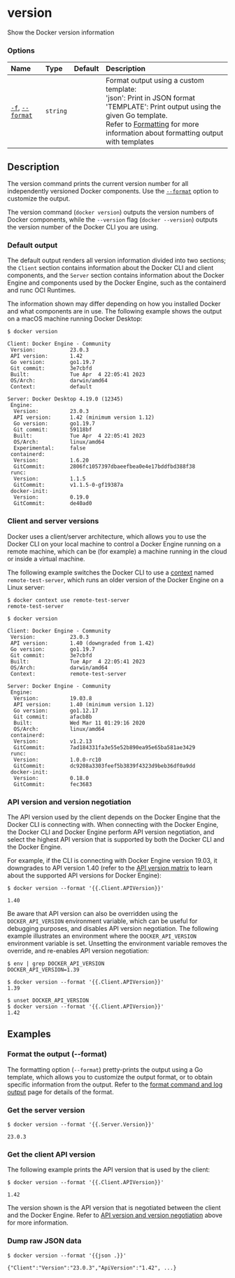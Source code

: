 # version

<!---MARKER_GEN_START-->
Show the Docker version information

### Options

| Name                                   | Type     | Default | Description                                                                                                                                                                                                                                                        |
|:---------------------------------------|:---------|:--------|:-------------------------------------------------------------------------------------------------------------------------------------------------------------------------------------------------------------------------------------------------------------------|
| [`-f`](#format), [`--format`](#format) | `string` |         | Format output using a custom template:<br>'json':             Print in JSON format<br>'TEMPLATE':         Print output using the given Go template.<br>Refer to [Formatting](https://docs.docker.com/go/formatting/) for more information about formatting output with templates |


<!---MARKER_GEN_END-->

## Description

The version command prints the current version number for all independently
versioned Docker components. Use the [`--format`](#format) option to customize
the output.

The version command (`docker version`) outputs the version numbers of Docker
components, while the `--version` flag (`docker --version`) outputs the version
number of the Docker CLI you are using.

### Default output

The default output renders all version information divided into two sections;
the `Client` section contains information about the Docker CLI and client
components, and the `Server` section contains information about the Docker
Engine and components used by the Docker Engine, such as the containerd and runc
OCI Runtimes.

The information shown may differ depending on how you installed Docker and
what components are in use. The following example shows the output on a macOS
machine running Docker Desktop:

```console
$ docker version

Client: Docker Engine - Community
 Version:           23.0.3
 API version:       1.42
 Go version:        go1.19.7
 Git commit:        3e7cbfd
 Built:             Tue Apr  4 22:05:41 2023
 OS/Arch:           darwin/amd64
 Context:           default

Server: Docker Desktop 4.19.0 (12345)
 Engine:
  Version:          23.0.3
  API version:      1.42 (minimum version 1.12)
  Go version:       go1.19.7
  Git commit:       59118bf
  Built:            Tue Apr  4 22:05:41 2023
  OS/Arch:          linux/amd64
  Experimental:     false
 containerd:
  Version:          1.6.20
  GitCommit:        2806fc1057397dbaeefbea0e4e17bddfbd388f38
 runc:
  Version:          1.1.5
  GitCommit:        v1.1.5-0-gf19387a
 docker-init:
  Version:          0.19.0
  GitCommit:        de40ad0
```

### Client and server versions

Docker uses a client/server architecture, which allows you to use the Docker CLI
on your local machine to control a Docker Engine running on a remote machine,
which can be (for example) a machine running in the cloud or inside a virtual machine.

The following example switches the Docker CLI to use a [context](context.md)
named `remote-test-server`, which runs an older version of the Docker Engine
on a Linux server:

```console
$ docker context use remote-test-server
remote-test-server

$ docker version

Client: Docker Engine - Community
 Version:           23.0.3
 API version:       1.40 (downgraded from 1.42)
 Go version:        go1.19.7
 Git commit:        3e7cbfd
 Built:             Tue Apr  4 22:05:41 2023
 OS/Arch:           darwin/amd64
 Context:           remote-test-server

Server: Docker Engine - Community
 Engine:
  Version:          19.03.8
  API version:      1.40 (minimum version 1.12)
  Go version:       go1.12.17
  Git commit:       afacb8b
  Built:            Wed Mar 11 01:29:16 2020
  OS/Arch:          linux/amd64
 containerd:
  Version:          v1.2.13
  GitCommit:        7ad184331fa3e55e52b890ea95e65ba581ae3429
 runc:
  Version:          1.0.0-rc10
  GitCommit:        dc9208a3303feef5b3839f4323d9beb36df0a9dd
 docker-init:
  Version:          0.18.0
  GitCommit:        fec3683
```

### API version and version negotiation

The API version used by the client depends on the Docker Engine that the Docker
CLI is connecting with. When connecting with the Docker Engine, the Docker CLI
and Docker Engine perform API version negotiation, and select the highest API
version that is supported by both the Docker CLI and the Docker Engine.

For example, if the CLI is connecting with Docker Engine version 19.03, it downgrades
to API version 1.40 (refer to the [API version matrix](https://docs.docker.com/engine/api/#api-version-matrix)
to learn about the supported API versions for Docker Engine):

```console
$ docker version --format '{{.Client.APIVersion}}'

1.40
```

Be aware that API version can also be overridden using the `DOCKER_API_VERSION`
environment variable, which can be useful for debugging purposes, and disables
API version negotiation. The following example illustrates an environment where
the `DOCKER_API_VERSION` environment variable is set. Unsetting the environment
variable removes the override, and re-enables API version negotiation:

```console
$ env | grep DOCKER_API_VERSION
DOCKER_API_VERSION=1.39

$ docker version --format '{{.Client.APIVersion}}'
1.39

$ unset DOCKER_API_VERSION
$ docker version --format '{{.Client.APIVersion}}'
1.42
```

## Examples

### <a name="format"></a> Format the output (--format)

The formatting option (`--format`) pretty-prints the output using a Go template,
which allows you to customize the output format, or to obtain specific information
from the output. Refer to the [format command and log output](https://docs.docker.com/config/formatting/)
page for details of the format.

### Get the server version

```console
$ docker version --format '{{.Server.Version}}'

23.0.3
```

### Get the client API version

The following example prints the API version that is used by the client:

```console
$ docker version --format '{{.Client.APIVersion}}'

1.42
```

The version shown is the API version that is negotiated between the client
and the Docker Engine. Refer to [API version and version negotiation](#api-version-and-version-negotiation)
above for more information.

### Dump raw JSON data

```console
$ docker version --format '{{json .}}'

{"Client":"Version":"23.0.3","ApiVersion":"1.42", ...}
```

